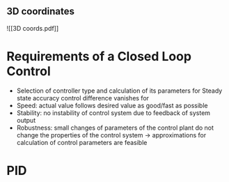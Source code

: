 ## 3D coordinates 
![[3D coords.pdf]]

# Requirements of a Closed Loop Control 
- Selection of controller type and calculation of its parameters for Steady state accuracy control difference vanishes for
- Speed: actual value follows desired value as good/fast as possible 
- Stability: no instability of control system due to feedback of system output 
-  Robustness: small changes of parameters of the control plant do not change the properties of the control system → approximations for calculation of control parameters are feasible

# PID